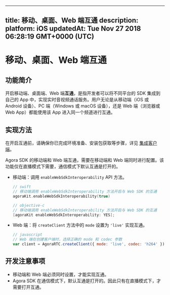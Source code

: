 
---
title: 移动、桌面、Web 端互通
description: 
platform: iOS
updatedAt: Tue Nov 27 2018 06:28:19 GMT+0000 (UTC)
---
# 移动、桌面、Web 端互通
## 功能简介

开启移动端、桌面端、Web 端**互通**，是指开发者可以将不同平台的 SDK 集成到自己的 App 中，实现实时音视频通话服务。用户无论是从移动端（iOS 或  Android 设备）、PC 端（Windows 或 macOS 设备），还是 Web 端（浏览器或 Web App）都能使用该 App 进入同一个频道进行互通。

## 实现方法

在开启互通前，请确保你已完成环境准备、安装包获取等步骤，详见 [集成客户端](../../cn/Interactive%20Broadcast/ios_video.md)。

Agora SDK 的移动端和 Web 端互通，需要在移动端和 Web 端同时进行配置。该功能仅在直播模式下需要，通信模式下默认互通是打开的。

* 移动端：调用 `enableWebSdkInteroperability` API 方法。

	```swift
	// swift
	// 移动端调用 enableWebSdkInteroperability 方法开启与 Web SDK 的互通
	agoraKit.enableWebSdkInteroperability(true)
	```

	```objective-c
	// objective-c
	// 移动端调用 enableWebSdkInteroperability 方法开启与 Web SDK 的互通
	[agoraKit enableWebSdkInteroperability: YES];
	```

* Web 端：将 `createClient` 方法中的 `mode` 设置为 `'live'` 实现互通。

	```javascript
	// javascript
	// Web 端在创建客户端时，选择正确的 mode 和 codec 参数
	var client = AgoraRTC.createClient({ mode: 'live', codec: 'h264' });
	```

## 开发注意事项
* 移动端和 Web 端必须同时设置，才能实现互通。
* Agora SDK 在通信模式下，默认互通是打开的。因此只有在直播模式下，才需要打开互通。
